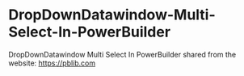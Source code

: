 # DropDownDatawindow-Multi-Select-In-PowerBuilder
DropDownDatawindow Multi Select In PowerBuilder
shared from the website: https://pblib.com

